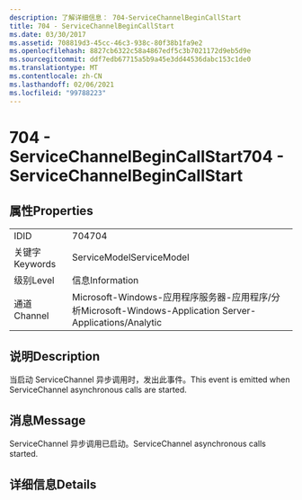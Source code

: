 ```yaml
---
description: 了解详细信息： 704-ServiceChannelBeginCallStart
title: 704 - ServiceChannelBeginCallStart
ms.date: 03/30/2017
ms.assetid: 708819d3-45cc-46c3-938c-80f38b1fa9e2
ms.openlocfilehash: 8827cb6322c58a4867edf5c3b7021172d9eb5d9e
ms.sourcegitcommit: ddf7edb67715a5b9a45e3dd44536dabc153c1de0
ms.translationtype: MT
ms.contentlocale: zh-CN
ms.lasthandoff: 02/06/2021
ms.locfileid: "99788223"
---
```

# <a name="704---servicechannelbegincallstart"></a><span data-ttu-id="7c921-103">704 - ServiceChannelBeginCallStart</span><span class="sxs-lookup"><span data-stu-id="7c921-103">704 - ServiceChannelBeginCallStart</span></span>

## <a name="properties"></a><span data-ttu-id="7c921-104">属性</span><span class="sxs-lookup"><span data-stu-id="7c921-104">Properties</span></span>  
  
|||  
|-|-|  
|<span data-ttu-id="7c921-105">ID</span><span class="sxs-lookup"><span data-stu-id="7c921-105">ID</span></span>|<span data-ttu-id="7c921-106">704</span><span class="sxs-lookup"><span data-stu-id="7c921-106">704</span></span>|  
|<span data-ttu-id="7c921-107">关键字</span><span class="sxs-lookup"><span data-stu-id="7c921-107">Keywords</span></span>|<span data-ttu-id="7c921-108">ServiceModel</span><span class="sxs-lookup"><span data-stu-id="7c921-108">ServiceModel</span></span>|  
|<span data-ttu-id="7c921-109">级别</span><span class="sxs-lookup"><span data-stu-id="7c921-109">Level</span></span>|<span data-ttu-id="7c921-110">信息</span><span class="sxs-lookup"><span data-stu-id="7c921-110">Information</span></span>|  
|<span data-ttu-id="7c921-111">通道</span><span class="sxs-lookup"><span data-stu-id="7c921-111">Channel</span></span>|<span data-ttu-id="7c921-112">Microsoft-Windows-应用程序服务器-应用程序/分析</span><span class="sxs-lookup"><span data-stu-id="7c921-112">Microsoft-Windows-Application Server-Applications/Analytic</span></span>|  
  
## <a name="description"></a><span data-ttu-id="7c921-113">说明</span><span class="sxs-lookup"><span data-stu-id="7c921-113">Description</span></span>  

 <span data-ttu-id="7c921-114">当启动 ServiceChannel 异步调用时，发出此事件。</span><span class="sxs-lookup"><span data-stu-id="7c921-114">This event is emitted when ServiceChannel asynchronous calls are started.</span></span>  
  
## <a name="message"></a><span data-ttu-id="7c921-115">消息</span><span class="sxs-lookup"><span data-stu-id="7c921-115">Message</span></span>  

 <span data-ttu-id="7c921-116">ServiceChannel 异步调用已启动。</span><span class="sxs-lookup"><span data-stu-id="7c921-116">ServiceChannel asynchronous calls started.</span></span>  
  
## <a name="details"></a><span data-ttu-id="7c921-117">详细信息</span><span class="sxs-lookup"><span data-stu-id="7c921-117">Details</span></span>
